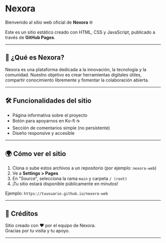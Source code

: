 # Nexora

Bienvenido al sitio web oficial de **Nexora** 🌐

Este es un sitio estático creado con HTML, CSS y JavaScript, publicado a través de **GitHub Pages**.

---

## 🚀 ¿Qué es Nexora?

Nexora es una plataforma dedicada a la innovación, la tecnología y la comunidad. Nuestro objetivo es crear herramientas digitales útiles, compartir conocimiento libremente y fomentar la colaboración abierta.

---

## 🛠️ Funcionalidades del sitio

- Página informativa sobre el proyecto
- Botón para apoyarnos en Ko-fi ☕
- Sección de comentarios simple (no persistente)
- Diseño responsive y accesible

---

## 🌍 Cómo ver el sitio

1. Clona o sube estos archivos a un repositorio (por ejemplo: `nexora-web`)
2. Ve a **Settings > Pages**
3. En "Source", selecciona la rama `main` y carpeta `/ (root)`
4. ¡Tu sitio estará disponible públicamente en minutos!

Ejemplo: `https://tuusuario.github.io/nexora-web`

---

## 🙌 Créditos

Sitio creado con ❤️ por el equipo de Nexora.  
Gracias por tu visita y tu apoyo.

---
